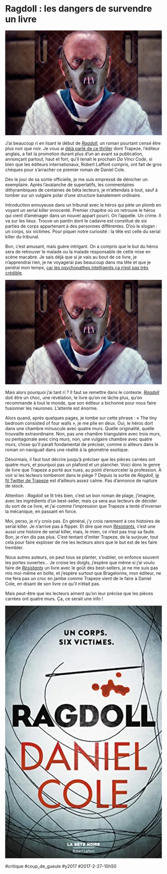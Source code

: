 # Ragdoll : les dangers de survendre un livre

![](_i/Le-silence-des-agneaux.webp)

J’ai beaucoup ri en lisant le début de [*Ragdoll*](https://www.amazon.fr/Ragdoll-%C3%A9dition-fran%C3%A7aise-Daniel-COLE/dp/2221197720/), un roman pourtant censé être plus noir que noir. Je vous ai [déjà parlé de ce thriller](../1/comment-se-faire-editer.md) dont Trapeze, l’éditeur anglais, a fait la promotion durant plus d’un an avant sa publication, annonçant partout, haut et fort, qu’il tenait le prochain *Da Vinci Code*, si bien que les éditeurs internationaux, Robert Laffont compris, ont fait de gros chèques pour s’arracher ce premier roman de Daniel Cole.

Dès le jour de sa sortie officielle, je me suis empressé de dénicher un exemplaire. Après l’avalanche de superlatifs, les commentaires dithyrambiques de centaines de bêta lecteurs, je m’attendais à tout, sauf à tomber sur un vulgaire polar d’une structure banalement ordinaire.

Introduction ennuyeuse dans un tribunal avec le héros qui pète un plomb en voyant un serial killer innocenté. Premier chapitre où on retrouve le héros qui vient d’aménager dans un nouvel appart pourri. On l’appelle. Un crime. Il va sur les lieux. Trouve un pantin dont le cadavre est constitué de six parties de corps appartenant à des personnes différentes. D’où le slogan : un corps, six victimes. Pour piquer notre curiosité : la tête est celle du serial killer du tribunal.

Bon, c’est amusant, mais guère intrigant. On a compris que le but du héros sera de retrouver le malade ou la malade responsable de cette mise en scène macabre. Je sais déjà que si je vais au bout de ce livre, je n’apprendrai rien, je ne voyagerai pas beaucoup dans ma tête et que je perdrai mon temps, [car les psychopathes intelligents ça n’est pas très crédible](https://www.newscientist.com/article/2118547-real-life-psychopaths-actually-have-below-average-intelligence/).

![](_i/Le-silence-des-agneaux.webp)

Mais alors pourquoi j’ai tant ri ? Il faut se remettre dans le contexte. [*Ragdoll*](https://www.amazon.fr/Ragdoll-%C3%A9dition-fran%C3%A7aise-Daniel-COLE/dp/2221197720/) doit être un choc, une révélation, le livre qu’on ne lâche plus, qu’on recommande à tout le monde, que son éditeur a bichonné pour nous faire fusionner les neurones. L’attente est énorme.

Alors quand, après quelques pages, je tombe sur cette phrase : « The tiny bedroom consisted of four walls », je me plie en deux. Oui, le héros dort dans une chambre minuscule avec quatre murs. Quelle originalité, quelle trouvaille extraordinaire. Non, pas une chambre triangulaire avec trois murs, ou pentagonale avec cinq murs, non, une vulgaire chambre avec quatre murs, chose qu’il paraît fondamental de préciser, comme si ailleurs dans le roman on naviguait dans une réalité à la géométrie exotique.

Désormais, il faut tout décrire jusqu’à préciser que les pièces carrées ont quatre murs, et pourquoi pas un plafond et un plancher. Voici donc le genre de livre que Trapeze a porté aux nues, au point d’ensorceler la profession. À voir si les lecteurs tomberont dans le piège ? Depuis la sortie de *Ragdoll*, [le fil Twitter de Trapeze](https://twitter.com/TrapezeBooks) est d’ailleurs assez calme. Pas d’annonce de rupture de stock.

Attention : *Ragdoll* se lit très bien, c’est un bon roman de plage, j’imagine, avec les ingrédients d’un best-seller, mais ça sera aux lecteurs de décider du sort de ce livre, et j’ai comme l’impression que Trapeze a tenté d’inverser la mécanique, en passant en force.

Moi, perso, je n’y crois pas. En général, j’y crois rarement à ces histoires de serial killer. Je n’arrive pas à flipper. Et dire que mon *[Résistants](../../page/resistants)*, c’est une aussi une histoire de serial killer, mais, le mien, ce n’est pas trop sa faute. Bon, je n’en dis pas plus. C’est tentant d’imiter Trapeze, de la surjouer, tout cela pour faire exploser de rire les lecteurs alors que le but est de les faire trembler.

Nous autres auteurs, on peut tous se planter, s’oublier, on enfonce souvent les portes ouvertes… Je croise les doigts, j’espère que même si j’ai voulu faire de *[Résistants](../../page/resistants)* un livre avec le goût des best-sellers, je ne me suis pas mis moi-même en boîte, et j’espère surtout que Bragelonne, mon éditeur, ne me fera pas un croc en jambe comme Trapeze vient de le faire à Daniel Cole, en disant de son livre ce qu’il n’était pas.

Mais peut-être que les lecteurs aiment qu’on leur précise que les pièces carrées ont quatre murs. Ça, ce serait une info !

[![](_i/ragdoll.webp)](https://www.amazon.fr/Ragdoll-%C3%A9dition-fran%C3%A7aise-Daniel-COLE/dp/2221197720/)

#critique #coup_de_gueule #y2017 #2017-2-27-10h50
